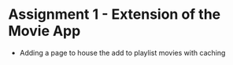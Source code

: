 # Assignment 1 - Extension of the Movie App

- Adding a page to house the add to playlist movies with caching
